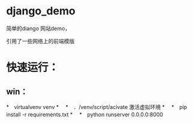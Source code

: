 # django_demo
简单的diango 网站demo，

引用了一些网络上的前端模版
# 快速运行：
## win：
*　virtualvenv venv
*　
*　．/venv/script/acivate  激活虚拟环境
*　
*　pip install -r requirements.txt 
*　
*　python runserver 0.0.0.0:8000

 
